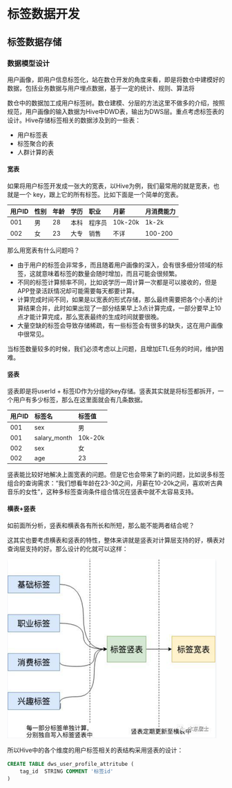 # 标签数据开发

## 标签数据存储

### 数据模型设计

用户画像，即用户信息标签化，站在数仓开发的角度来看，即是将数仓中建模好的数据，包括业务数据与用户埋点数据，基于一定的统计、规则、算法将

数仓中的数据加工成用户标签树。数仓建模、分层的方法这里不做多的介绍，按照规范，用户画像的输入数据为Hive中DWD表，输出为DWS层。重点考虑标签表的设计。Hive存储标签相关的数据涉及到的一些表：

- 用户标签表
- 标签聚合的表
- 人群计算的表

#### 宽表

如果将用户标签开发成一张大的宽表，以Hive为例，我们最常用的就是宽表，也就是一个 key，跟上它的所有标签。比如下面是一个简单的宽表。

| 用户ID | 性别 | 年龄 | 学历 | 职业   | 月薪    | 月消费能力 |
| :----- | :--- | :--- | :--- | :----- | :------ | :--------- |
| 001    | 男   | 28   | 本科 | 程序员 | 10k-20k | 1k-2k      |
| 002    | 女   | 23   | 大专 | 销售   | 不详    | 100-200    |

那么用宽表有什么问题吗？

- 由于用户的标签会非常多，而且随着用户画像的深入，会有很多细分领域的标签，这就意味着标签的数量会随时增加，而且可能会很频繁。
- 不同的标签计算频率不同，比如说学历一周计算一次都是可以接收的，但是APP登录活跃情况却可能需要每天都要计算。
- 计算完成时间不同，如果是以宽表的形式存储，那么最终需要把各个小表的计算结果合并，此时如果出现了一部分结果早上3点计算完成，一部分要早上10点才能计算完成，那么宽表最终的生成时间就要很晚。
- 大量空缺的标签会导致存储稀疏，有一些标签会有很多的缺失，这在用户画像中很常见。

当标签数量较多的时候，我们必须考虑以上问题，且增加ETL任务的时间，维护困难。

#### 竖表

竖表即是将userId + 标签ID作为分组的key存储。竖表其实就是将标签都拆开，一个用户有多少标签，那么在这里面就会有几条数据。

| 用户ID | 标签名       | 标签值  |
| :----- | :----------- | :------ |
| 001    | sex          | 男      |
| 001    | salary_month | 10k-20k |
| 002    | sex          | 女      |
| 002    | age          | 23      |

竖表能比较好地解决上面宽表的问题。但是它也会带来了新的问题，比如说多标签组合的查询需求：“我们想看年龄在23-30之间，月薪在10-20k之间，喜欢听古典音乐的女性”，这种多标签查询条件组合情况在竖表中就不太容易支持。

#### 横表+竖表

如前面所分析，竖表和横表各有所长和所短，那么能不能两者结合呢？

这其实也要考虑横表和竖表的特性，整体来讲就是竖表对计算层支持的好，横表对查询层支持的好。那么设计的化就可以这样：

<img src="3标签数据开发.assets/image-20210601000715501.png" alt="image-20210601000715501" style="zoom:50%;" />

所以Hive中的各个维度的用户标签相关的表结构采用竖表的设计：

```sql
CREATE TABLE dws_user_profile_attritube (
	tag_id  STRING COMMENT '标签id'
)
```

